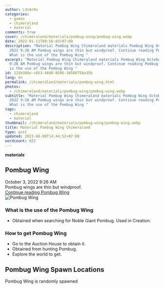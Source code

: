 ```yaml
---
author: L3n4r0x
categories:
  - games
  - chimeraland
  - material
comments: true
cover: /chimeraland/materials/pombug-wing/pombug-wing.webp
date: 2022-01-11T09:56:03+07:00
description: "Material Pombug Wing Chimeraland materials Pombug Wing October 3,
  2022 9:26 AM Pombug wings are thin but windproof. Continue reading Pombug Wing
  What is the use of the Pombug Wing "
excerpt: "Material Pombug Wing Chimeraland materials Pombug Wing October 3, 2022
  9:26 AM Pombug wings are thin but windproof. Continue reading Pombug Wing What
  is the use of the Pombug Wing "
id: 125b386e-c853-4888-8596-3050875ba35b
lang: en
permalink: /chimeraland/materials/pombug-wing.html
photos:
  - /chimeraland/materials/pombug-wing/pombug-wing.webp
subtitle: "Material Pombug Wing Chimeraland materials Pombug Wing October 3,
  2022 9:26 AM Pombug wings are thin but windproof. Continue reading Pombug Wing
  What is the use of the Pombug Wing "
tags:
  - chimeraland
  - material
thumbnail: /chimeraland/materials/pombug-wing/pombug-wing.webp
title: Material Pombug Wing Chimeraland
type: post
updated: 2023-08-08T14:44:52+07:00
wordcount: 822
---
```


<link
  rel="stylesheet"
  href="https://rawcdn.githack.com/dimaslanjaka/Web-Manajemen/870a349/css/bootstrap-5-3-0-alpha3-wrapper.css"
/>
<section id="bootstrap-wrapper">
  <div data-bs-theme="dark">
    <div
      class="row g-0 border rounded overflow-hidden flex-md-row mb-4 shadow-sm position-relative bg-dark text-light"
    >
      <div class="col p-4 d-flex flex-column position-static">
        <strong class="d-inline-block mb-2 text-success">materials</strong>
        <h2 class="mb-0">Pombug Wing</h2>
        <div class="mb-1 text-muted">October 3, 2022 9:26 AM</div>
        <div class="mb-2 border p-1">Pombug wings are thin but windproof.</div>
        <a
          href="/chimeraland/materials/pombug-wing.html"
          class="stretched-link d-none text-primary"
          >Continue reading Pombug Wing</a
        >
      </div>
      <div class="col-auto d-none d-md-block d-lg-block">
        <img
          src="https://www.webmanajemen.com/chimeraland/materials/pombug-wing/pombug-wing.webp"
          alt="Pombug Wing"
        />
      </div>
    </div>
    <div class="row">
      <div class="col-lg-6 col-12 mb-2">
        <div class="card">
          <div class="card-body">
            <h3 class="card-title">What is the use of the Pombug Wing</h3>
            <div class="card-text">
              <ul>
                <li>
                  Obtained when searching for Noble Giant Pombug. Used in
                  Creation.
                </li>
              </ul>
            </div>
          </div>
        </div>
      </div>
      <div class="col-lg-6 col-12 mb-2">
        <div class="card">
          <div class="card-body">
            <h3 class="card-title">How to get Pombug Wing</h3>
            <div class="card-text">
              <ul>
                <li>Go to the Auction House to obtain it.</li>
                <li>Obtained from hunting Pombug.</li>
                <li>Explore the world to get.</li>
              </ul>
            </div>
          </div>
        </div>
      </div>
      <div class="col-12 mb-2">
        <h2>Pombug Wing Spawn Locations</h2>
        <p>Pombug Wing is randomly spawned</p>
      </div>
    </div>
  </div>
</section>
